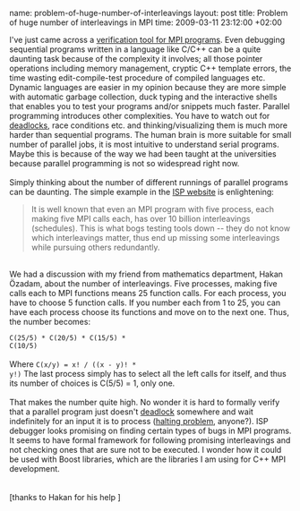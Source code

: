 name: problem-of-huge-number-of-interleavings
layout: post
title: Problem of huge number of interleavings in MPI
time: 2009-03-11 23:12:00 +02:00

I've just came across a <a href="http://www.cs.utah.edu/formal_verification/ISP-release/">verification tool for MPI programs</a>. Even debugging sequential programs written in a language like C/C++ can be a quite daunting task because of the complexity it involves; all those pointer operations including memory management, cryptic C++ template errors, the time wasting edit-compile-test procedure of compiled languages etc. Dynamic languages are easier in my opinion because they are more simple with automatic garbage collection, duck typing and the interactive shells that enables you to test your programs and/or snippets much faster. Parallel programming introduces other complexities. You have to watch out for <a href="http://en.wikipedia.org/wiki/Deadlock">deadlocks</a>, race conditions etc. and thinking/visualizing them is much more harder than sequential programs. The human brain is more suitable for small number of parallel jobs, it is most intuitive to understand serial programs. Maybe this is because of the way we had been taught at the universities because parallel programming is not so widespread right now.<br /><br />Simply thinking about the number of different runnings of parallel programs can be daunting. The simple example in the <a href="http://www.cs.utah.edu/formal_verification/ISP-release/">ISP website</a> is enlightening:<br /><blockquote>It is well known that even an MPI program with five process, each making five MPI calls each, has over 10 billion interleavings (schedules). This is what bogs testing tools down -- they do not know which interleavings matter, thus end up missing some interleavings while pursuing others redundantly.</blockquote><br />We had a discussion with my friend from mathematics department, Hakan Özadam, about the number of interleavings. Five processes, making five calls each to MPI functions means 25 function calls. For each process, you have to choose 5 function calls. If you number each from 1 to 25, you can have each process choose its functions and move on to the next one. Thus, the number becomes:<br /><code><br />C(25/5) * C(20/5) * C(15/5) * C(10/5)<br /></code><br />Where <code>C(x/y) = x! / ((x - y)! * y!)</code> The last process simply has to select all the left calls for itself, and thus its number of choices is C(5/5) = 1, only one.<br /><br />That makes the number quite high. No wonder it is hard to formally verify that a parallel program just doesn't <a href="http://en.wikipedia.org/wiki/Deadlock">deadlock</a> somewhere and wait indefinitely for an input it is to process (<a href="http://en.wikipedia.org/wiki/Halting_problem">halting problem</a>, anyone?). ISP debugger looks promising on finding certain types of bugs in MPI programs. It seems to have formal framework for following promising interleavings and not checking ones that are sure not to be executed. I wonder how it could be used with Boost libraries, which are the libraries I am using for C++ MPI development.<br /><br /><br />[thanks to Hakan for his help ]

